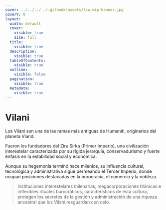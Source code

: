 ```yaml
---
cover: ../../../../.gitbook/assets/tcw-wip-banner.jpg
coverY: 0
layout:
  width: default
  cover:
    visible: true
    size: full
  title:
    visible: true
  description:
    visible: true
  tableOfContents:
    visible: true
  outline:
    visible: false
  pagination:
    visible: true
  metadata:
    visible: true
---
```


# Vilani

Los Vilani son una de las ramas más antiguas de Humaniti, originarios del planeta Vland.

Fueron los fundadores del Ziru Sirka (Primer Imperio), una civilización interestelar caracterizada por su rígida jerarquía, conservadurismo y fuerte énfasis en la estabilidad social y económica.

Aunque su hegemonía terminó hace milenios, su influencia cultural, tecnológica y administrativa sigue permeando el Tercer Imperio, donde ocupan posiciones destacadas en la burocracia, el comercio y la nobleza.

> Instituciones interestelares milenarias, megacorporaciones titánicas e inflexibles rituales burocráticos, característicos de esta cultura, protegen los secretos de la gestión y administración de una riqueza ancestral que los Vilani resguardan con celo.

